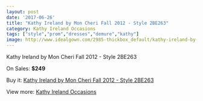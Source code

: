 ```yaml
---
layout: post
date: '2017-06-26'
title: "Kathy Ireland by Mon Cheri Fall 2012 - Style 2BE263"
category: Kathy Ireland Occasions
tags: ["style","prom","dresses","demure","kathy"]
image: http://www.idealgown.com/2985-thickbox_default/kathy-ireland-by-mon-cheri-fall-2012-style-2be263.jpg
---
```

Kathy Ireland by Mon Cheri Fall 2012 - Style 2BE263

On Sales: **$249**
<a href="https://www.idealgown.com/en/kathy-ireland-occasions/1438-kathy-ireland-by-mon-cheri-fall-2012-style-2be263.html"><amp-img layout="responsive" width="600" height="600" src="//www.idealgown.com/2985-thickbox_default/kathy-ireland-by-mon-cheri-fall-2012-style-2be263.jpg" alt="Kathy Ireland by Mon Cheri Fall 2012 - Style 2BE263 0" /></a>
<a href="https://www.idealgown.com/en/kathy-ireland-occasions/1438-kathy-ireland-by-mon-cheri-fall-2012-style-2be263.html"><amp-img layout="responsive" width="600" height="600" src="//www.idealgown.com/2986-thickbox_default/kathy-ireland-by-mon-cheri-fall-2012-style-2be263.jpg" alt="Kathy Ireland by Mon Cheri Fall 2012 - Style 2BE263 1" /></a>

Buy it: [Kathy Ireland by Mon Cheri Fall 2012 - Style 2BE263](https://www.idealgown.com/en/kathy-ireland-occasions/1438-kathy-ireland-by-mon-cheri-fall-2012-style-2be263.html "Kathy Ireland by Mon Cheri Fall 2012 - Style 2BE263")

View more: [Kathy Ireland Occasions](https://www.idealgown.com/en/20-kathy-ireland-occasions "Kathy Ireland Occasions")